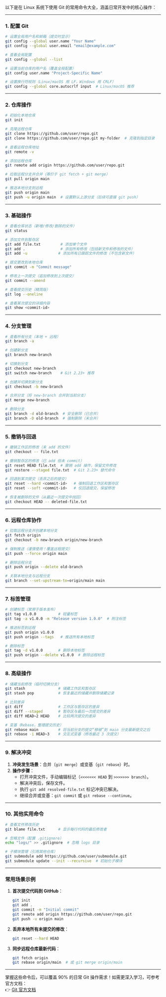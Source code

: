 以下是在 Linux 系统下使用 Git 的常用命令大全，涵盖日常开发中的核心操作：

---

### **1. 配置 Git**
```bash
# 设置全局用户名和邮箱（提交时显示）
git config --global user.name "Your Name"
git config --global user.email "email@example.com"

# 查看全局配置
git config --global --list

# 设置当前仓库的用户名（覆盖全局配置）
git config user.name "Project-Specific Name"

# 设置换行符规则（Linux/macOS 用 LF，Windows 用 CRLF）
git config --global core.autocrlf input  # Linux/macOS 推荐
```

---

### **2. 仓库操作**
```bash
# 初始化本地仓库
git init

# 克隆远程仓库
git clone https://github.com/user/repo.git
git clone https://github.com/user/repo.git my-folder  # 克隆到指定目录

# 查看远程仓库地址
git remote -v

# 添加远程仓库
git remote add origin https://github.com/user/repo.git

# 拉取远程分支并合并（等价于 git fetch + git merge）
git pull origin main

# 推送本地分支到远程
git push origin main
git push -u origin main  # 设置默认上游分支（后续可直接 git push）
```

---

### **3. 基础操作**
```bash
# 查看仓库状态（新增/修改/删除的文件）
git status

# 添加文件到暂存区
git add file.txt         # 添加单个文件
git add .                # 添加所有修改（包括新文件和修改的文件）
git add -u              # 添加所有已跟踪文件的修改（不包含新文件）

# 提交更改到本地仓库
git commit -m "Commit message"

# 修改上一次提交（追加修改到上次提交）
git commit --amend

# 查看提交历史（精简版）
git log --oneline

# 查看某次提交的详细内容
git show <commit-id>
```

---

### **4. 分支管理**
```bash
# 查看所有分支（本地 + 远程）
git branch -a

# 创建新分支
git branch new-branch

# 切换到分支
git checkout new-branch
git switch new-branch    # Git 2.23+ 推荐

# 创建并切换到新分支
git checkout -b new-branch

# 合并分支（将 new-branch 合并到当前分支）
git merge new-branch

# 删除分支
git branch -d old-branch  # 安全删除（已合并）
git branch -D old-branch  # 强制删除（未合并）
```

---

### **5. 撤销与回退**
```bash
# 撤销工作区的修改（未 add 的文件）
git checkout -- file.txt

# 撤销暂存区的修改（已 add 但未 commit）
git reset HEAD file.txt  # 撤销 add 操作，保留文件修改
git restore --staged file.txt  # Git 2.23+ 替代命令

# 回退到某次提交（丢弃之后的提交）
git reset --hard <commit-id>   # 强制回退工作区和暂存区
git reset --soft <commit-id>   # 仅回退提交，保留修改

# 恢复被删除的文件（从最近一次提交中找回）
git checkout HEAD -- deleted-file.txt
```

---

### **6. 远程仓库协作**
```bash
# 拉取远程分支并创建本地分支
git fetch origin
git checkout -b new-branch origin/new-branch

# 强制推送（谨慎使用！覆盖远程提交）
git push --force origin main

# 删除远程分支
git push origin --delete old-branch

# 关联本地分支与远程分支
git branch --set-upstream-to=origin/main main
```

---

### **7. 标签管理**
```bash
# 创建标签（常用于版本发布）
git tag v1.0.0          # 轻量标签
git tag -a v1.0.0 -m "Release version 1.0.0"  # 附注标签

# 推送标签到远程
git push origin v1.0.0
git push origin --tags   # 推送所有本地标签

# 删除标签
git tag -d v1.0.0       # 删除本地标签
git push origin --delete v1.0.0  # 删除远程标签
```

---

### **8. 高级操作**
```bash
# 储藏当前修改（临时切换分支）
git stash               # 储藏工作区和暂存区
git stash pop           # 恢复最近的储藏并删除储藏记录

# 比较差异
git diff                # 工作区与暂存区的差异
git diff --staged       # 暂存区与最后一次提交的差异
git diff HEAD~2 HEAD    # 比较两次提交的差异

# 变基（Rebase，整理提交历史）
git rebase main         # 将当前分支的提交“移植”到 main 分支最新提交之后
git rebase -i HEAD~3    # 交互式变基（修改最近 3 次提交）
```

---

### **9. 解决冲突**
1. **冲突发生场景**：合并（`git merge`）或变基（`git rebase`）时。
2. **操作步骤**：
   - 打开冲突文件，手动编辑标记（`<<<<<<< HEAD` 到 `>>>>>>> branch`）。
   - 解决冲突后，保存文件。
   - 执行 `git add resolved-file.txt` 标记冲突已解决。
   - 继续合并或变基：`git commit` 或 `git rebase --continue`。

---

### **10. 其他实用命令**
```bash
# 查看文件修改历史
git blame file.txt      # 显示每行代码的最后修改者

# 忽略文件（配置 .gitignore）
echo "logs/" >> .gitignore  # 忽略 logs 目录

# 子模块管理（引用其他仓库）
git submodule add https://github.com/user/submodule.git
git submodule update --init --recursive  # 初始化子模块
```

---

### **常用场景示例**
1. **首次提交代码到 GitHub**：
   ```bash
   git init
   git add .
   git commit -m "Initial commit"
   git remote add origin https://github.com/user/repo.git
   git push -u origin main
   ```

2. **丢弃本地所有未提交的修改**：
   ```bash
   git reset --hard HEAD
   ```

3. **同步远程仓库最新代码**：
   ```bash
   git fetch origin
   git rebase origin/main  # 或 git merge origin/main
   ```

---

掌握这些命令后，可以覆盖 90% 的日常 Git 操作需求！如需更深入学习，可参考官方文档：  
👉 [Git 官方文档](https://git-scm.com/docs)
